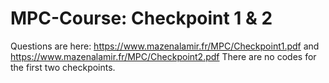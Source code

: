 # MPC-Course: Checkpoint 1 & 2
Questions are here: https://www.mazenalamir.fr/MPC/Checkpoint1.pdf and https://www.mazenalamir.fr/MPC/Checkpoint2.pdf
There are no codes for the first two checkpoints.
